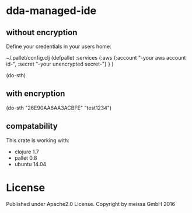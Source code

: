 # dda-managed-ide
## without encryption
Define your credentials in your users home:

~/.pallet/config.clj
(defpallet
  :services
    {:aws
      {:account "-your aws account id-",
       :secret "-your unencrypted secret-"}
    }
)


(do-sth)

## with encryption
(do-sth "26E90AA6AA3ACBFE" "test1234")

## compatability
This crate is working with:
 * clojure 1.7
 * pallet 0.8
 * ubuntu 14.04
 
# License
Published under Apache2.0 License.
Copyright by meissa GmbH 2016
